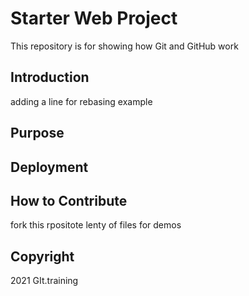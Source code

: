 # Starter Web Project

This repository is for showing how Git and GitHub work
## Introduction

adding a line for rebasing example

## Purpose

## Deployment 

## How to Contribute

fork this rpositote lenty of files for demos

## Copyright 

2021 GIt.training